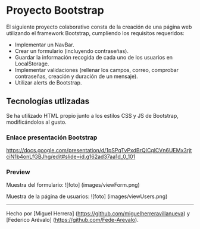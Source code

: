 # Proyecto Bootstrap

El siguiente proyecto colaborativo consta de la creación de una página web utilizando el framework Bootstrap, cumpliendo los requisitos requeridos:

- Implementar un NavBar.
- Crear un formulario (incluyendo contraseñas).
- Guardar la información recogida de cada uno de los usuarios en LocalStorage.
- Implementar validaciones (rellenar los campos, correo, comprobar contraseñas, creación y duración de un mensaje).
- Utilizar alerts de Bootstrap.


## Tecnologías utlizadas

Se ha utilizado HTML propio junto a los estilos CSS y JS de Bootstrap, modificándolos al gusto. 


### Enlace presentación Bootstrap

https://docs.google.com/presentation/d/1pSPqTvPxdBrQICqlCVn6UEMx3rjtciN1b4onLfGBJhg/edit#slide=id.g162ad37aa1d_0_101

### Preview

Muestra del formulario:
![foto] (images/viewForm.png)

Muestra de la página de usuarios:
![foto] (images/viewUsers.png)


---

Hecho por [Miguel Herrera] (https://github.com/miguelherreravillanueva) y [Federico Arévalo] (https://github.com/Fede-Arevalo).